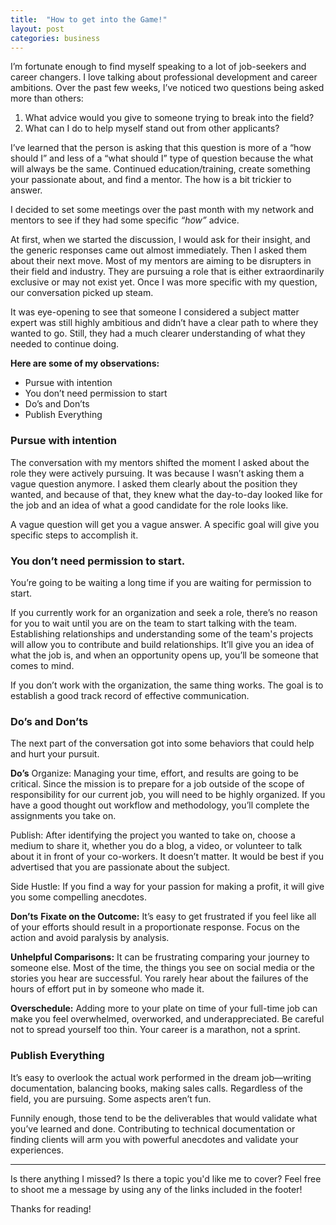 ```yaml
---
title:  "How to get into the Game!"
layout: post
categories: business
---
```

I’m fortunate enough to find myself speaking to a lot of job-seekers and career changers. I love talking about professional development and career ambitions. Over the past few weeks, I’ve noticed two questions being asked more than others:

1. What advice would you give to someone trying to break into the field?
2. What can I do to help myself stand out from other applicants?

I’ve learned that the person is asking that this question is more of a “how should I” and less of a “what should I” type of question because the what will always be the same. Continued education/training, create something your passionate about, and find a mentor. The how is a bit trickier to answer.

I decided to set some meetings over the past month with my network and mentors to see if they had some specific *“how”* advice. 

At first, when we started the discussion, I would ask for their insight, and the generic responses came out almost immediately. Then I asked them about their next move. Most of my mentors are aiming to be disrupters in their field and industry. They are pursuing a role that is either extraordinarily exclusive or may not exist yet. Once I was more specific with my question, our conversation picked up steam.

It was eye-opening to see that someone I considered a subject matter expert was still highly ambitious and didn’t have a clear path to where they wanted to go. Still, they had a much clearer understanding of what they needed to continue doing.

**Here are some of my observations:**
* Pursue with intention
* You don’t need permission to start
* Do’s and Don’ts
* Publish Everything

### Pursue with intention
The conversation with my mentors shifted the moment I asked about the role they were actively pursuing. It was because I wasn’t asking them a vague question anymore. I asked them clearly about the position they wanted, and because of that, they knew what the day-to-day looked like for the job and an idea of what a good candidate for the role looks like.

A vague question will get you a vague answer. A specific goal will give you specific steps to accomplish it.

### You don’t need permission to start.
You’re going to be waiting a long time if you are waiting for permission to start. 

If you currently work for an organization and seek a role, there’s no reason for you to wait until you are on the team to start talking with the team. Establishing relationships and understanding some of the team's projects will allow you to contribute and build relationships. It’ll give you an idea of what the job is, and when an opportunity opens up, you’ll be someone that comes to mind.

If you don’t work with the organization, the same thing works. The goal is to establish a good track record of effective communication.

### Do’s and Don’ts 
The next part of the conversation got into some behaviors that could help and hurt your pursuit.

__**Do’s**__
Organize: Managing your time, effort, and results are going to be critical. Since the mission is to prepare for a job outside of the scope of responsibility for our current job, you will need to be highly organized. If you have a good thought out workflow and methodology, you’ll complete the assignments you take on. 

Publish: After identifying the project you wanted to take on, choose a medium to share it, whether you do a blog, a video, or volunteer to talk about it in front of your co-workers. It doesn’t matter. It would be best if you advertised that you are passionate about the subject.

Side Hustle: If you find a way for your passion for making a profit, it will give you some compelling anecdotes. 

__**Don’ts**__
**Fixate on the Outcome:** It’s easy to get frustrated if you feel like all of your efforts should result in a proportionate response. Focus on the action and avoid paralysis by analysis.

**Unhelpful Comparisons:** It can be frustrating comparing your journey to someone else. Most of the time, the things you see on social media or the stories you hear are successful. You rarely hear about the failures of the hours of effort put in by someone who made it.

**Overschedule:** Adding more to your plate on time of your full-time job can make you feel overwhelmed, overworked, and underappreciated. Be careful not to spread yourself too thin. Your career is a marathon, not a sprint.

### Publish Everything
It’s easy to overlook the actual work performed in the dream job—writing documentation, balancing books, making sales calls. Regardless of the field, you are pursuing. Some aspects aren’t fun. 

Funnily enough, those tend to be the deliverables that would validate what you’ve learned and done. Contributing to technical documentation or finding clients will arm you with powerful anecdotes and validate your experiences.

---

Is there anything I missed? Is there a topic you'd like me to cover? Feel free to shoot me a message by using any of the links included in the footer!

Thanks for reading!
